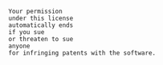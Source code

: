     Your permission
    under this license
    automatically ends
    if you sue
    or threaten to sue
    anyone
    for infringing patents with the software.
